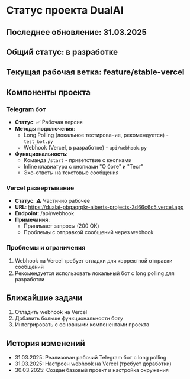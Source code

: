 # Статус проекта DualAI

## Последнее обновление: 31.03.2025

## Общий статус: в разработке

## Текущая рабочая ветка: feature/stable-vercel

## Компоненты проекта

### Telegram бот
- **Статус**: ✅ Рабочая версия
- **Методы подключения**:
  - Long Polling (локальное тестирование, рекомендуется) - `test_bot.py`
  - Webhook (Vercel, в разработке) - `api/webhook.py`
- **Функциональность**:
  - Команда `/start` - приветствие с кнопками
  - Inline клавиатура с кнопками "О боте" и "Тест"
  - Эхо-ответы на текстовые сообщения

### Vercel развертывание
- **Статус**: ⚠️ Частично рабочее
- **URL**: https://dualai-pbqaqrpkr-alberts-projects-3d66c6c5.vercel.app
- **Endpoint**: /api/webhook
- **Примечания**: 
  - Принимает запросы (200 OK)
  - Проблемы с отправкой сообщений через webhook

### Проблемы и ограничения
1. Webhook на Vercel требует отладки для корректной отправки сообщений
2. Рекомендуется использовать локальный бот с long polling для разработки

## Ближайшие задачи
1. Отладить webhook на Vercel
2. Добавить больше функциональности боту
3. Интегрировать с основными компонентами проекта

## История изменений
- 31.03.2025: Реализован рабочий Telegram бот с long polling
- 31.03.2025: Настроен webhook на Vercel (требует доработки)
- 30.03.2025: Создан базовый проект и настройка окружения

